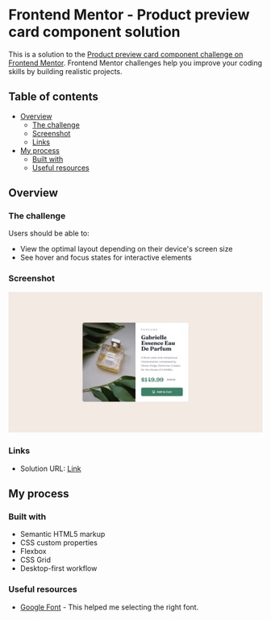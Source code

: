 # Frontend Mentor - Product preview card component solution

This is a solution to the [Product preview card component challenge on Frontend Mentor](https://www.frontendmentor.io/challenges/product-preview-card-component-GO7UmttRfa). Frontend Mentor challenges help you improve your coding skills by building realistic projects.

## Table of contents

- [Overview](#overview)
  - [The challenge](#the-challenge)
  - [Screenshot](#screenshot)
  - [Links](#links)
- [My process](#my-process)
  - [Built with](#built-with)
  - [Useful resources](#useful-resources)

## Overview

### The challenge

Users should be able to:

- View the optimal layout depending on their device's screen size
- See hover and focus states for interactive elements

### Screenshot

![](./screenshot.jpg)

### Links

- Solution URL: [Link](https://peterng2036.github.io/frontend-mentor-challenge-Product-preview-card-component/)

## My process

### Built with

- Semantic HTML5 markup
- CSS custom properties
- Flexbox
- CSS Grid
- Desktop-first workflow

### Useful resources

- [Google Font](https://fonts.google.com/about) - This helped me selecting the right font.
